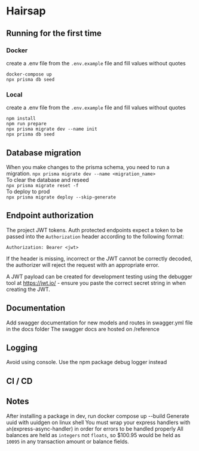 # Hairsap

## Running for the first time 

### Docker
create a .env file from the `.env.example` file and fill values without quotes
```
docker-compose up
npx prisma db seed
```

### Local
create a .env file from the `.env.example` file and fill values without quotes
```
npm install
npm run prepare
npx prisma migrate dev --name init
npx prisma db seed
```

## Database migration
When you make changes to the  prisma schema, you need to run a migration.
```npx prisma migrate dev --name <migration_name>```\
To clear the database and reseed \
```npx prisma migrate reset -f``` \
To deploy to prod\
```npx prisma migrate deploy --skip-generate```

## Endpoint authorization

The project JWT tokens. Auth protected endpoints expect a token to be passed into the `Authorization` header according to the following format:

`Authorization: Bearer <jwt>`

If the header is missing, incorrect or the JWT cannot be correctly decoded, the authorizer will reject the request with an appropriate error.

A JWT payload can be created for development testing using the debugger tool at https://jwt.io/ - ensure you paste the correct secret string in when creating the JWT.


## Documentation
Add swagger documentation for new models and routes in swagger.yml file in the docs folder
The swagger docs are hosted on /reference

## Logging
Avoid using console. Use the npm package debug logger instead

## CI / CD


## Notes
After installing a package in dev, run docker compose up --build
Generate uuid with uuidgen on linux shell
You must wrap your express handlers with `ah`(express-async-handler) in order for errors to be handled properly
All balances are held as `integers` not `floats`, so $100.95 would be held as `10095` in any transaction amount or balance fields.